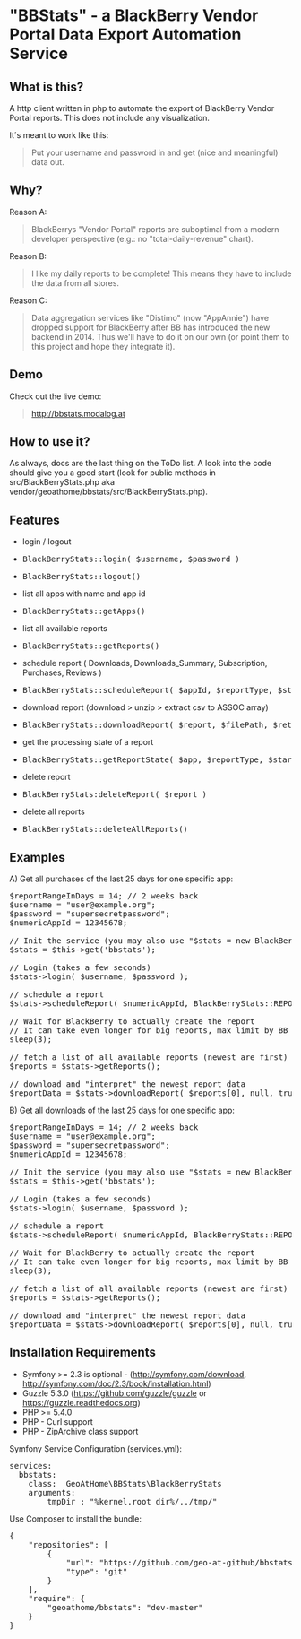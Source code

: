 "BBStats" - a BlackBerry Vendor Portal Data Export Automation Service
=====================================================================

What is this?
-------------
A http client written in php to automate the export of BlackBerry Vendor Portal reports. This does not include any visualization.

It´s meant to work like this:

> Put your username and password in and get (nice and meaningful) data out.

Why?
----
Reason A:
> BlackBerrys "Vendor Portal" reports are suboptimal from a modern developer perspective (e.g.: no "total-daily-revenue" chart).

Reason B:
> I like my daily reports to be complete! This means they have to include the data from all stores.

Reason C:
> Data aggregation services like "Distimo" (now "AppAnnie") have dropped support for BlackBerry after BB has introduced the new backend in 2014. Thus we'll have to do it on our own (or point them to this project and hope they integrate it).

Demo
----
Check out the live demo:
> http://bbstats.modalog.at

How to use it?
---------------
As always, docs are the last thing on the ToDo list. A look into the code should give you a good start (look for public methods in src/BlackBerryStats.php aka vendor/geoathome/bbstats/src/BlackBerryStats.php).


Features
--------
  * login / logout
   * <pre>BlackBerryStats::login( $username, $password )</pre>
   * <pre>BlackBerryStats::logout()</pre>
  * list all apps with name and app id
   * <pre>BlackBerryStats::getApps()</pre>
  * list all available reports
   * <pre>BlackBerryStats::getReports()</pre>
  * schedule report ( Downloads, Downloads_Summary, Subscription, Purchases, Reviews )
   * <pre>BlackBerryStats::scheduleReport( $appId, $reportType, $startDate, $endDate )</pre>
  * download report (download > unzip > extract csv to ASSOC array)
   * <pre>BlackBerryStats::downloadReport( $report, $filePath, $returnCsvData )</pre>
  * get the processing state of a report
   * <pre>BlackBerryStats::getReportState( $app, $reportType, $startDate, $endDate )</pre>
  * delete report
   * <pre>BlackBerryStats:deleteReport( $report )</pre>
  * delete all reports
   * <pre>BlackBerryStats::deleteAllReports()</pre>

Examples
----------

A) Get all purchases of the last 25 days for one specific app:
<pre>
$reportRangeInDays = 14; // 2 weeks back
$username = "user@example.org";
$password = "supersecretpassword";
$numericAppId = 12345678;

// Init the service (you may also use "$stats = new BlackBerryStats()" in a none symfony context)
$stats = $this->get('bbstats');

// Login (takes a few seconds)
$stats->login( $username, $password );

// schedule a report
$stats->scheduleReport( $numericAppId, BlackBerryStats::REPORT_TYPE_PURCHASES, $reportRangeInDays * -1 );

// Wait for BlackBerry to actually create the report
// It can take even longer for big reports, max limit by BB is 500.000 entries per request.
sleep(3);

// fetch a list of all available reports (newest are first)
$reports = $stats->getReports();

// download and "interpret" the newest report data
$reportData = $stats->downloadReport( $reports[0], null, true );
</pre>

B) Get all downloads of the last 25 days for one specific app:
<pre>
$reportRangeInDays = 14; // 2 weeks back
$username = "user@example.org";
$password = "supersecretpassword";
$numericAppId = 12345678;

// Init the service (you may also use "$stats = new BlackBerryStats()" in a none symfony context)
$stats = $this->get('bbstats');

// Login (takes a few seconds)
$stats->login( $username, $password );

// schedule a report
$stats->scheduleReport( $numericAppId, BlackBerryStats::REPORT_TYPE_DOWNLOADS_SUMMARY, $reportRangeInDays * -1 );

// Wait for BlackBerry to actually create the report 
// It can take even longer for big reports, max limit by BB is 500.000 entries per request.
sleep(3);

// fetch a list of all available reports (newest are first)
$reports = $stats->getReports();

// download and "interpret" the newest report data
$reportData = $stats->downloadReport( $reports[0], null, true );
</pre>
	
Installation Requirements
----------------------------
  * Symfony >= 2.3 is optional - (http://symfony.com/download, http://symfony.com/doc/2.3/book/installation.html)
  * Guzzle 5.3.0 (https://github.com/guzzle/guzzle or https://guzzle.readthedocs.org)
  * PHP >= 5.4.0
  * PHP - Curl support
  * PHP - ZipArchive class support

Symfony Service Configuration (services.yml):

<pre>
services:
  bbstats:
    class:  GeoAtHome\BBStats\BlackBerryStats
    arguments:
        tmpDir : "%kernel.root_dir%/../tmp/"
</pre>

Use Composer to install the bundle:

<pre>
{
    "repositories": [
        {
            "url": "https://github.com/geo-at-github/bbstats.git",
            "type": "git"
        }
    ],
    "require": {
        "geoathome/bbstats": "dev-master"
    }
}
</pre>